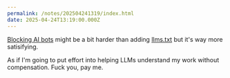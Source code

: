 ```yaml
---
permalink: /notes/202504241319/index.html
date: 2025-04-24T13:19:00.000Z
---
```


[Blocking AI bots](https://rknight.me/blog/blocking-bots-with-nginx/) might be a bit harder than adding [llms.txt](https://llmstxt.org) but it's way more satisifying.

As if I'm going to put effort into helping LLMs understand my work without compensation. Fuck you, pay me.